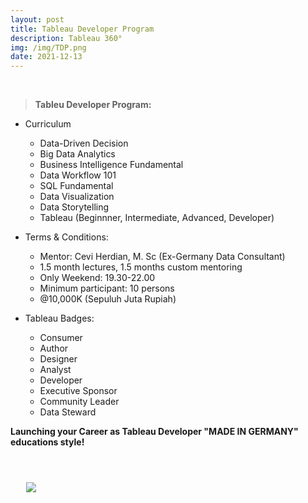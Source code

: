 ```yaml
---
layout: post
title: Tableau Developer Program
description: Tableau 360°
img: /img/TDP.png
date: 2021-12-13
---
```




<Br>

  
> **Tableu Developer Program:**
  * Curriculum
    * Data-Driven Decision
    * Big Data Analytics
    * Business Intelligence Fundamental
    * Data Workflow 101
    * SQL Fundamental
    * Data Visualization
    * Data Storytelling
    * Tableau (Beginnner, Intermediate, Advanced, Developer)
  
  * Terms & Conditions:
    * Mentor: Cevi Herdian, M. Sc (Ex-Germany Data Consultant)
    * 1.5 month lectures, 1.5 months custom mentoring
    * Only Weekend: 19.30-22.00
    * Minimum participant: 10 persons
    * @10,000K (Sepuluh Juta Rupiah)
  
  * Tableau Badges:
    * Consumer
    * Author
    * Designer
    * Analyst
    * Developer
    * Executive Sponsor
    * Community Leader
    * Data Steward
  
 
  **Launching your Career as Tableau Developer "MADE IN GERMANY" educations style!**
    
  
<Br>
  
<img class="col one right" src="/img/tableau1.png" style="padding:25px">

<Br>







